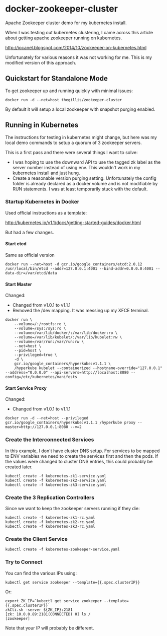 docker-zookeeper-cluster
========================

Apache Zookeeper cluster demo for my kubernetes install.

When I was testing out kubernetes clustering, I came across this article
about getting apache zookeeper running on kubernetes.

http://iocanel.blogspot.com/2014/10/zookeeper-on-kubernetes.html

Unfortunately for various reasons it was not working for me. This
is my modified version of this approach.

Quickstart for Standalone Mode
------------------------------

To get zookeeper up and running quickly with minimal issues:

```
docker run -d --net=host thegillis/zookeeper-cluster
```

By default it will setup a local zookeeper with snapshot purging enabled.

Running in Kubernetes
---------------------

The instructions for testing in kubernetes might change, but here
was my local demo commands to setup a quorum of 3 zookeeper servers.

This is a first pass and there were several things I want to solve:
* I was hoping to use the downward API to use the tagged zk label as the server number instead of using env. This wouldn't work in my kubernetes install and just hung.
* Create a reasonable version purging setting. Unfortunately the config folder is already declared as a docker volume and is not modifiable by RUN statements. I was at least temporarily stuck with the default.

### Startup Kubernetes in Docker

Used official instructions as a template:

http://kubernetes.io/v1.1/docs/getting-started-guides/docker.html

But had a few changes.

#### Start etcd

Same as official version

```
docker run --net=host -d gcr.io/google_containers/etcd:2.0.12 /usr/local/bin/etcd --addr=127.0.0.1:4001 --bind-addr=0.0.0.0:4001 --data-dir=/var/etcd/data
```

#### Start Master

Changed:
* Changed from v1.0.1 to v1.1.1
* Removed the /dev mapping. It was messing up my XFCE terminal.

```
docker run \
    --volume=/:/rootfs:ro \
    --volume=/sys:/sys:ro \
    --volume=/var/lib/docker/:/var/lib/docker:ro \
    --volume=/var/lib/kubelet/:/var/lib/kubelet:rw \
    --volume=/var/run:/var/run:rw \
    --net=host \
    --pid=host \
    --privileged=true \
    -d \
    gcr.io/google_containers/hyperkube:v1.1.1 \
    /hyperkube kubelet --containerized --hostname-override="127.0.0.1" --address="0.0.0.0" --api-servers=http://localhost:8080 --config=/etc/kubernetes/manifests
```

#### Start Service Proxy

Changed:
* Changed from v1.0.1 to v1.1.1

```
docker run -d --net=host --privileged gcr.io/google_containers/hyperkube:v1.1.1 /hyperkube proxy --master=http://127.0.0.1:8080 --v=2
```

### Create the Interconnected Services

In this example, I don't have cluster DNS setup. For services to be mapped to ENV variables
we need to create the services first and then the pods. If the values were changed to cluster
DNS entries, this could probably be created later.

```
kubectl create -f kubernetes-zk1-service.yaml
kubectl create -f kubernetes-zk2-service.yaml
kubectl create -f kubernetes-zk3-service.yaml
```

### Create the 3 Replication Controllers

Since we want to keep the zookeeper servers running if they die:

```
kubectl create -f kubernetes-zk1-rc.yaml
kubectl create -f kubernetes-zk2-rc.yaml
kubectl create -f kubernetes-zk3-rc.yaml
```

### Create the Client Service

```
kubectl create -f kubernetes-zookeeper-service.yaml
```

### Try to Connect

You can find the various IPs using:

```
kubectl get service zookeeper --template={{.spec.clusterIP}}
```

Or:

```
export ZK_IP=`kubectl get service zookeeper --template={{.spec.clusterIP}}`
zkCli.sh -server ${ZK_IP}:2181
[zk: 10.0.0.89:2181(CONNECTED) 0] ls /
[zookeeper]
```

Note that your IP will probably be different.

